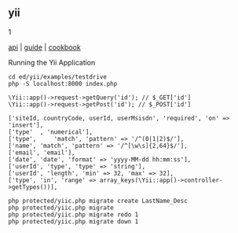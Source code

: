 yii
-
1

[api](http://www.yiiframework.com/doc/api/1.1/CApcCache)
|
[guide](http://yiiframework.ru/doc/guide/en/index)
|
[cookbook](http://yiiframework.ru/doc/cookbook/ru/index)

Running the Yii Application
````
cd ed/yii/examples/testdrive
php -S localhost:8000 index.php
````

````
\Yii::app()->request->getQuery('id'); // $_GET['id']
\Yii::app()->request->getPost('id'); // $_POST['id']

['siteId, countryCode, userId, userMsisdn', 'required', 'on' => 'insert'],
['type'  , 'numerical'],
['type',     'match', 'pattern' => '/^(0|1|2)$/'],
['name', 'match', 'pattern' => '/^[\w\s]{2,64}$/'],
['email', 'email'],
['date', 'date', 'format' => 'yyyy-MM-dd hh:mm:ss'],
['userId', 'type', 'type' => 'string'],
['userId', 'length', 'min' => 32, 'max' => 32],
['type', 'in', 'range' => array_keys(\Yii::app()->controller->getTypes())],

php protected/yiic.php migrate create LastName_Desc
php protected/yiic.php migrate
php protected/yiic.php migrate redo 1
php protected/yiic.php migrate down 1
````
